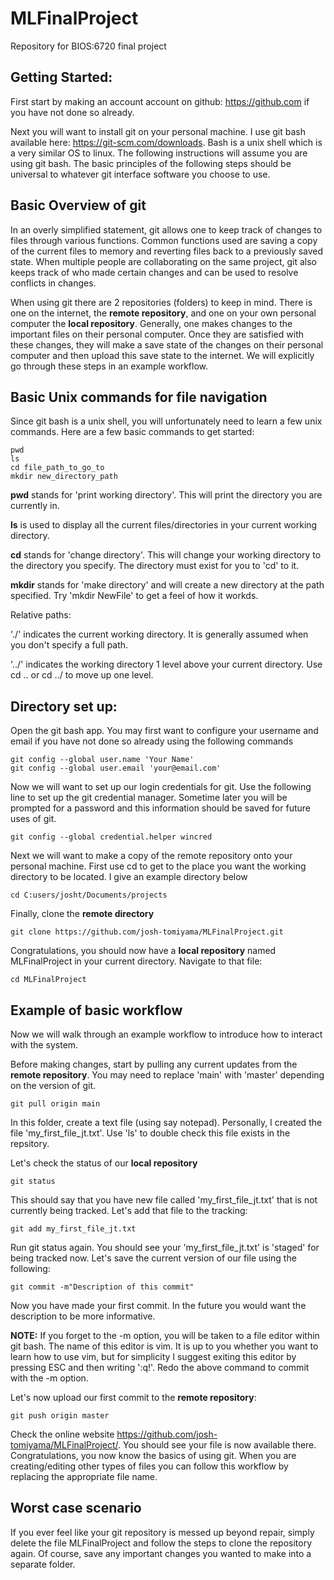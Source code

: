 # MLFinalProject
Repository for BIOS:6720 final project

## Getting Started:

First start by making an account account on github: https://github.com if you have not done so already.

Next you will want to install git on your personal machine. I use git bash available here: https://git-scm.com/downloads. Bash is a unix shell which is a very similar OS to linux. The following instructions will assume you are using git bash. The basic principles of the following steps should be universal to whatever git interface software you choose to use.

## Basic Overview of git

In an overly simplified statement, git allows one to keep track of changes to files through various functions. Common functions used are saving a copy of the current files to memory and reverting files back to a previously saved state. When multiple people are collaborating on the same project, git also keeps track of who made certain changes and can be used to resolve conflicts in changes.

When using git there are 2 repositories (folders) to keep in mind. There is one on the internet, the **remote repository**, and one on your own personal computer the **local repository**. Generally, one makes changes to the important files on their personal computer. Once they are satisfied with these changes, they will make a save state of the changes on their personal computer and then upload this save state to the internet. We will explicitly go through these steps in an example workflow.

## Basic Unix commands for file navigation

Since git bash is a unix shell, you will unfortunately need to learn a few unix commands. Here are a few basic commands to get started:

```
pwd
ls
cd file_path_to_go_to
mkdir new_directory_path
```

**pwd** stands for 'print working directory'. This will print the directory you are currently in.

**ls** is used to display all the current files/directories in your current working directory.

**cd** stands for 'change directory'. This will change your working directory to the directory you specify. The directory must exist for you to 'cd' to it.

**mkdir** stands for 'make directory' and will create a new directory at the path specified. Try 'mkdir NewFile' to get a feel of how it workds.

Relative paths:

'./' indicates the current working directory. It is generally assumed when you don't specify a full path.

'../' indicates the working directory 1 level above your current directory. Use  cd .. or cd ../ to move up one level.

## Directory set up:

Open the git bash app. You may first want to configure your username and email if you have not done so already using the following commands

```
git config --global user.name 'Your Name'
git config --global user.email 'your@email.com'
```

Now we will want to set up our login credentials for git. Use the following line to set up the git credential manager. Sometime later you will be prompted for a password and this information should be saved for future uses of git.

```
git config --global credential.helper wincred
```

Next we will want to make a copy of the remote repository onto your personal machine. First use cd to get to the place you want the working directory to be located. I give an example directory below

```
cd C:users/josht/Documents/projects
```

Finally, clone the **remote directory**

```
git clone https://github.com/josh-tomiyama/MLFinalProject.git
```

Congratulations, you should now have a **local repository** named MLFinalProject in your current directory. Navigate to that file:

```
cd MLFinalProject
```

## Example of basic workflow

Now we will walk through an example workflow to introduce how to interact with the system.

Before making changes, start by pulling any current updates from the **remote repository**. You may need to replace 'main' with 'master' depending on the version of git.

```
git pull origin main
```

In this folder, create a text file (using say notepad). Personally, I created the file 'my_first_file_jt.txt'. Use 'ls' to double check this file exists in the repsitory.

Let's check the status of our **local repository**

```
git status
```

This should say that you have new file called 'my_first_file_jt.txt' that is not currently being tracked. Let's add that file to the tracking:

```
git add my_first_file_jt.txt
```

Run git status again. You should see your 'my_first_file_jt.txt' is 'staged' for being tracked now. Let's save the current version of our file using the following:

```
git commit -m"Description of this commit"
```

Now you have made your first commit. In the future you would want the description to be more informative.

**NOTE:** If you forget to the -m option, you will be taken to a file editor within git bash. The name of this editor is vim. It is up to you whether you want to learn how to use vim, but for simplicity I suggest exiting this editor by pressing ESC and then writing ':q!'. Redo the above command to commit with the -m option.

Let's now upload our first commit to the **remote repository**: 

```
git push origin master
```

Check the online website https://github.com/josh-tomiyama/MLFinalProject/. You should see your file is now available there. Congratulations, you now know the basics of using git. When you are creating/editing other types of files you can follow this workflow by replacing the appropriate file name.

## Worst case scenario

If you ever feel like your git repository is messed up beyond repair, simply delete the file MLFinalProject and follow the steps to clone the repository again. Of course, save any important changes you wanted to make into a separate folder.
